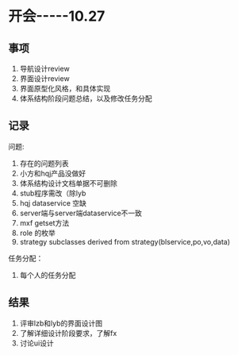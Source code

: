 # 开会-----10.27 #


## 事项 ##
1. 导航设计review
2. 界面设计review
3. 界面原型化风格，和具体实现
4. 体系结构阶段问题总结，以及修改任务分配



## 记录 ##
问题:

1. 存在的问题列表
2. 小方和hqj产品没做好
3. 体系结构设计文档单据不可删除
4. stub程序需改（除lyb
5. hqj dataservice 空缺
6. server端与server端dataservice不一致
7. mxf   getset方法
8. role 的枚举
9. strategy subclasses derived from strategy(blservice,po,vo,data)


任务分配：

1. 每个人的任务分配


## 结果 ##

1. 评审lzb和lyb的界面设计图
2. 了解详细设计阶段要求，了解fx
3. 讨论ui设计